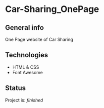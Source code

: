 # Car-Sharing_OnePage

## General info
One Page website of Car Sharing

## Technologies
* HTML & CSS
* Font Awesome

## Status
Project is: _finished_
